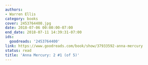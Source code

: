 ```yaml
---
authors:
- Warren Ellis
category: books
cover: 2453764400.jpg
date: 2018-07-06 00:00:00-07:00
end_date: 2018-07-11 14:39:31-07:00
ids:
  goodreads: '2453764400'
link: https://www.goodreads.com/book/show/37933592-anna-mercury
status: read
title: 'Anna Mercury: 2 #1 (of 5)'
---
```

